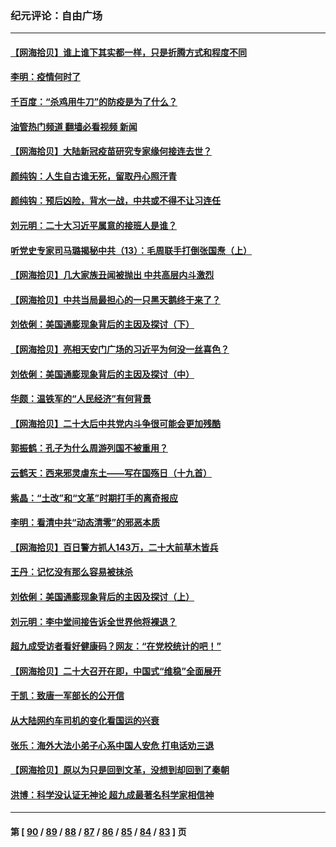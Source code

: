 ### 纪元评论：自由广场
---
#### [【网海拾贝】谁上谁下其实都一样，只是折腾方式和程度不同](../../pages/nsc993/n13841688.md?10100330) 
#### [李明：疫情何时了](../../pages/nsc993/n13841552.md?10100330) 
#### [千百度：“杀鸡用牛刀”的防疫是为了什么？](../../pages/nsc993/n13841280.md?10100330) 
#### [油管热门频道 翻墙必看视频 新闻](ok?10100330)
#### [【网海拾贝】大陆新冠疫苗研究专家缘何接连去世？](../../pages/nsc993/n13840897.md?10100330) 
#### [颜纯钩：人生自古谁无死，留取丹心照汗青](../../pages/nsc993/n13840525.md?10100330) 
#### [颜纯钩：预后凶险，背水一战，中共或不得不让习连任](../../pages/nsc993/n13840503.md?10100330) 
#### [刘元明：二十大习近平属意的接班人是谁？](../../pages/nsc993/n13840433.md?10100330) 
#### [听党史专家司马璐揭秘中共（13）：毛周联手打倒张国焘（上）](../../pages/nsc993/n13839929.md?10100330) 
#### [【网海拾贝】几大家族丑闻被抛出 中共高层内斗激烈](../../pages/nsc993/n13839902.md?10100330) 
#### [【网海拾贝】中共当局最担心的一只黑天鹅终于来了？](../../pages/nsc993/n13838947.md?10100330) 
#### [刘依俐：美国通膨现象背后的主因及探讨（下）](../../pages/nsc993/n13839273.md?10100330) 
#### [【网海拾贝】亮相天安门广场的习近平为何没一丝喜色？](../../pages/nsc993/n13838591.md?10100330) 
#### [刘依俐：美国通膨现象背后的主因及探讨（中）](../../pages/nsc993/n13838520.md?10100330) 
#### [华颇：温铁军的“人民经济”有何背景](../../pages/nsc993/n13838276.md?10100330) 
#### [【网海拾贝】二十大后中共党内斗争很可能会更加残酷](../../pages/nsc993/n13837774.md?10100330) 
#### [郭振鹤：孔子为什么周游列国不被重用？](../../pages/nsc993/n13837726.md?10100330) 
#### [云鹤天：西来邪灵虐东土——写在国殇日（十九首）](../../pages/nsc993/n13837707.md?10100330) 
#### [紫晶：“土改”和“文革”时期打手的离奇报应](../../pages/nsc993/n13837632.md?10100330) 
#### [李明：看清中共“动态清零”的邪恶本质](../../pages/nsc993/n13837504.md?10100330) 
#### [【网海拾贝】百日警方抓人143万，二十大前草木皆兵](../../pages/nsc993/n13837138.md?10100330) 
#### [王丹：记忆没有那么容易被抹杀](../../pages/nsc993/n13837054.md?10100330) 
#### [刘依俐：美国通膨现象背后的主因及探讨（上）](../../pages/nsc993/n13836940.md?10100330) 
#### [刘元明：李中堂间接告诉全世界他将裸退？](../../pages/nsc993/n13836840.md?10100330) 
#### [超九成受访者看好健康码？网友：“在党校统计的吧！”](../../pages/nsc993/n13836617.md?10100330) 
#### [【网海拾贝】二十大召开在即，中国式“维稳”全面展开](../../pages/nsc993/n13836321.md?10100330) 
#### [于凯：致唐一军部长的公开信](../../pages/nsc993/n13836331.md?10100330) 
#### [从大陆网约车司机的变化看国运的兴衰](../../pages/nsc993/n13835978.md?10100330) 
#### [张乐：海外大法小弟子心系中国人安危 打电话劝三退](../../pages/nsc993/n13835091.md?10100330) 
#### [【网海拾贝】原以为只是回到文革，没想到却回到了秦朝](../../pages/nsc993/n13835064.md?10100330) 
#### [洪博：科学没认证无神论 超九成最著名科学家相信神](../../pages/nsc993/n13834361.md?10100330) 

---
#### 第 [ [90](./90.md?10100330) / [89](./89.md?10100330) / [88](./88.md?10100330) / [87](./87.md?10100330) / [86](./86.md?10100330) / [85](./85.md?10100330) / [84](./84.md?10100330) / [83](./83.md?10100330) ] 页
